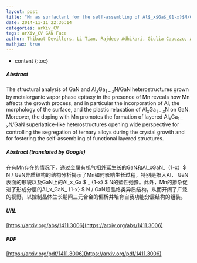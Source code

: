 ```yaml
---
layout: post
title: "Mn as surfactant for the self-assembling of Al$_x$Ga$_{1-x}$N/GaN layered heterostructures"
date: 2014-11-11 22:36:14
categories: arXiv_CV
tags: arXiv_CV GAN Face
author: Thibaut Devillers, Li Tian, Rajdeep Adhikari, Giulia Capuzzo, Alberta Bonanni
mathjax: true
---
```


* content
{:toc}

##### Abstract
The structural analysis of GaN and Al$_x$Ga$_{1-x}$N/GaN heterostructures grown by metalorganic vapor phase epitaxy in the presence of Mn reveals how Mn affects the growth process, and in particular the incorporation of Al, the morphology of the surface, and the plastic relaxation of Al$_x$Ga$_{1-x}$N on GaN. Moreover, the doping with Mn promotes the formation of layered Al$_x$Ga$_{1-x}$N/GaN superlattice-like heterostructures opening wide perspective for controlling the segregation of ternary alloys during the crystal growth and for fostering the self-assembling of functional layered structures.

##### Abstract (translated by Google)
在有Mn存在的情况下，通过金属有机气相外延生长的GaN和Al_xGaN_（1-x）$ N / GaN异质结构的结构分析揭示了Mn如何影响生长过程，特别是掺入Al， GaN表面的形貌以及GaN上的Al_x_Ga $ _ {1-x} $ N的塑性弛豫。此外，Mn的掺杂促进了形成分层的Al_x_GaN_ {1-x} $ N / GaN超晶格类异质结构，从而开阔了广泛的视野，以控制晶体生长期间三元合金的偏析并培育自我功能分层结构的组装。

##### URL
[https://arxiv.org/abs/1411.3006](https://arxiv.org/abs/1411.3006)

##### PDF
[https://arxiv.org/pdf/1411.3006](https://arxiv.org/pdf/1411.3006)

